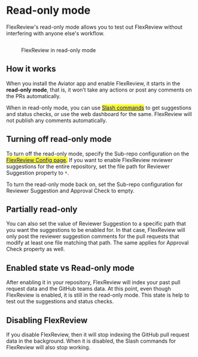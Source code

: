 # Read-only mode

FlexReview's read-only mode allows you to test out FlexReview without interfering with anyone else's workflow.

<figure><img src="../../.gitbook/assets/Screenshot 2024-02-10 at 2.15.49 PM.png" alt=""><figcaption><p>FlexReview in read-only mode</p></figcaption></figure>

## How it works

When you install the Aviator app and enable FlexReview, it starts in the **read-only mode**, that is, it won’t take any actions or post any comments on the PRs automatically.

When in read-only mode, you can use [<mark style="color:blue;">Slash commands</mark>](../reference/flexreview-slash-commands.md) to get suggestions and status checks, or use the web dashboard for the same. FlexReview will not publish any comments automatically.

## Turning off read-only mode

To turn off the read-only mode, specify the Sub-repo configuration on the [<mark style="color:blue;">FlexReview Config page</mark>](https://app.aviator.co/flexreview/config)<mark style="color:blue;">.</mark> If you want to enable FlexReview reviewer suggestions for the entire repository, set the file path for Reviewer Suggestion property to `*`.&#x20;

To turn the read-only mode back on, set the Sub-repo configuration for Reviewer Suggestion and Approval Check to empty.

## Partially read-only

You can also set the value of Reviewer Suggestion to a specific path that you want the suggestions to be enabled for. In that case, FlexReview will only post the reviewer suggestion comments for the pull requests that modify at least one file matching that path. The same applies for Approval Check property as well.

## Enabled state vs Read-only mode

After enabling it in your repository, FlexReview will index your past pull request data and the GitHub teams data. At this point, even though FlexReview is enabled, it is still in the read-only mode. This state is help to test out the suggestions and status checks.

## Disabling FlexReview

If you disable FlexReview, then it will stop indexing the GitHub pull request data in the background. When it is disabled, the Slash commands for FlexReview will also stop working.
